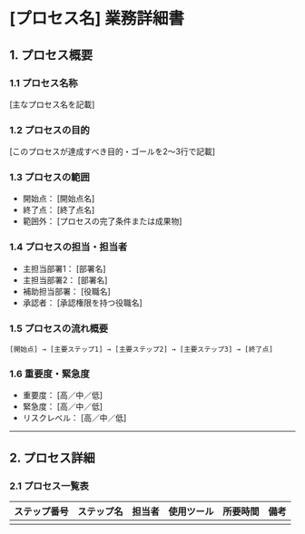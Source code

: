 # [プロセス名] 業務詳細書

## 1. プロセス概要

### 1.1 プロセス名称

[主なプロセス名を記載]

### 1.2 プロセスの目的

[このプロセスが達成すべき目的・ゴールを2〜3行で記載]

### 1.3 プロセスの範囲

- 開始点： [開始点名]
- 終了点： [終了点名]
- 範囲外： [プロセスの完了条件または成果物]

### 1.4 プロセスの担当・担当者

- 主担当部署1： [部署名]
- 主担当部署2： [部署名]
- 補助担当部署： [役職名]
- 承認者： [承認権限を持つ役職名]

### 1.5 プロセスの流れ概要

```
[開始点] → [主要ステップ1] → [主要ステップ2] → [主要ステップ3] → [終了点]
```

### 1.6 重要度・緊急度

- 重要度： [高／中／低]
- 緊急度： [高／中／低]
- リスクレベル： [高／中／低]

---

## 2. プロセス詳細

### 2.1 プロセス一覧表

|ステップ番号|ステップ名|担当者|使用ツール|所要時間|備考|
|---|---|---|---|---|---|
|||||||
